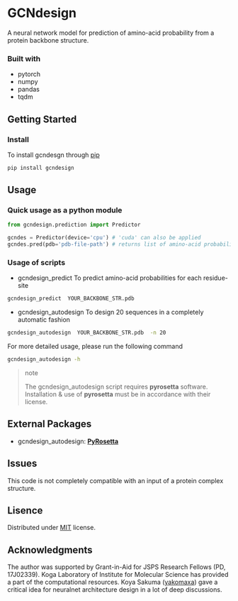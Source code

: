 # GCNdesign

A neural network model for prediction of amino-acid probability from a protein backbone structure.

### Built with
- pytorch
- numpy
- pandas
- tqdm

## Getting Started

### Install
To install gcndesgn through [pip](https://pypi.org/project/gcndesign)
```bash
pip install gcndesign
```

## Usage

### Quick usage as a python module
```python
from gcndesign.prediction import Predictor

gcndes = Predictor(device='cpu') # 'cuda' can also be applied
gcndes.pred(pdb='pdb-file-path') # returns list of amino-acid probabilities
```

### Usage of scripts

* gcndesign_predict
To predict amino-acid probabilities for each residue-site
```bash
gcndesign_predict  YOUR_BACKBONE_STR.pdb
```

* gcndesign_autodesign
To design 20 sequences in a completely automatic fashion

```bash
gcndesign_autodesign  YOUR_BACKBONE_STR.pdb  -n 20
```

For more detailed usage, please run the following command
```bash
gcndesign_autodesign -h
```

> note
>
> The gcndesign_autodesign script requires **pyrosetta** software.
> Installation & use of **pyrosetta** must be in accordance with their license.

## External Packages
- gcndesign_autodesign: [**PyRosetta**](https://www.pyrosetta.org/)

## Issues
This code is not completely compatible with an input of a protein complex structure.

## Lisence
Distributed under [MIT](https://choosealicense.com/licenses/mit/) license.

## Acknowledgments
The author was supported by Grant-in-Aid for JSPS Research Fellows (PD, 17J02339).
Koga Laboratory of Institute for Molecular Science has provided a part of the computational resources.
Koya Sakuma ([yakomaxa](https://github.com/yakomaxa)) gave a critical idea for neuralnet architecture design in a lot of deep discussions.

